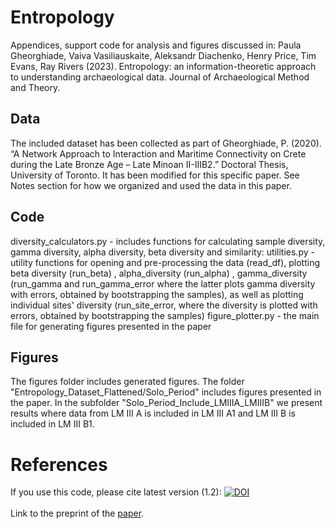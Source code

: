 # Entropology
Appendices, support code for analysis and figures discussed in: Paula Gheorghiade, Vaiva Vasiliauskaite, Aleksandr Diachenko, Henry Price, Tim Evans, Ray Rivers (2023). Entropology: an information-theoretic approach to understanding archaeological data. Journal of Archaeological Method and Theory. 

## Data
The included dataset has been collected as part of Gheorghiade, P. (2020). “A Network Approach to Interaction and Maritime Connectivity on Crete during the Late Bronze Age – Late Minoan II-IIIB2.” Doctoral Thesis, University of Toronto. It has been modified for this specific paper. See Notes section for how we organized and used the data in this paper.

## Code 
diversity_calculators.py - includes functions for calculating sample diversity, gamma diversity, alpha diversity, beta diversity and similarity:
utilities.py - utility functions for opening and pre-processing the data (read_df), plotting beta diversity (run_beta) , alpha_diversity (run_alpha) , gamma_diversity (run_gamma and run_gamma_error where the latter plots gamma diversity with errors, obtained by bootstrapping the samples), as well as plotting individual sites' diversity (run_site_error, where the diversity is plotted with errors, obtained by bootstrapping the samples)
figure_plotter.py - the main file for generating figures presented in the paper

## Figures
The figures folder includes generated figures. The folder "Entropology_Dataset_Flattened/Solo_Period" includes figures presented in the paper. In the subfolder "Solo_Period_Include_LMIIIA_LMIIIB" we present results where data from LM III A is included in LM III A1 and LM III B is included in LM III B1.  

# References
If you use this code, please cite latest version (1.2):
<a href="https://doi.org/10.5281/zenodo.8099381"><img src="https://zenodo.org/badge/DOI/10.5281/zenodo.8099381.svg" alt="DOI"></a>
<br>
<br>
Link to the preprint of the [paper](https://www.researchsquare.com/article/rs-2686626/v1). 
<br>
<br>




